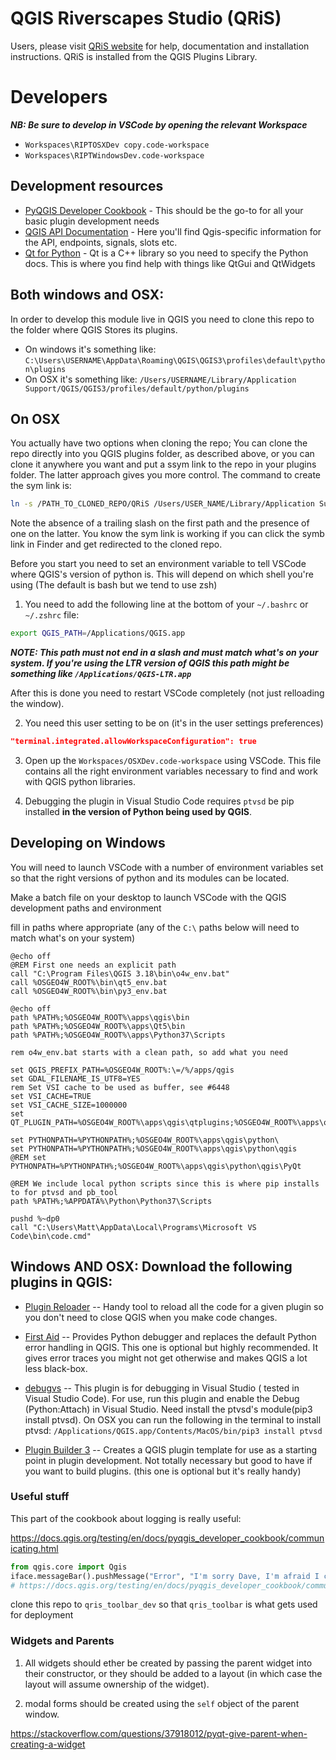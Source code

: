 # QGIS Riverscapes Studio (QRiS)

Users, please visit [QRiS website](https://qris.riverscapes.net) for help, documentation and installation instructions. QRiS is installed from the QGIS Plugins Library.  

# Developers
***NB: Be sure to develop in VSCode by opening the relevant Workspace***

* `Workspaces\RIPTOSXDev copy.code-workspace`
* `Workspaces\RIPTWindowsDev.code-workspace`

## Development resources

* [PyQGIS Developer Cookbook](https://docs.qgis.org/3.16/en/docs/pyqgis_developer_cookbook/index.html) - This should be the go-to for all your basic plugin development needs
* [QGIS API Documentation](https://qgis.org/api/) - Here you'll find Qgis-specific information for the API, endpoints, signals, slots etc.
* [Qt for Python](https://doc.qt.io/qtforpython-5/) - Qt is a C++ library so you need to specify the Python docs. This is where you find help with things like QtGui and QtWidgets

## Both windows and OSX:

In order to develop this module live in QGIS you need to clone this repo to the folder where QGIS Stores its plugins. 

* On windows it's something like: `C:\Users\USERNAME\AppData\Roaming\QGIS\QGIS3\profiles\default\python\plugins`
* On OSX it's something like: `/Users/USERNAME/Library/Application Support/QGIS/QGIS3/profiles/default/python/plugins`

## On OSX

You actually have two options when cloning the repo; You can clone the repo directly into you QGIS plugins folder, as described above, or you can clone it anywhere you want and put a ssym link to the repo in your plugins folder. The latter approach gives you more control. The command to create the sym link is:

```bash
ln -s /PATH_TO_CLONED_REPO/QRiS /Users/USER_NAME/Library/Application Support/QGIS/QGIS3/profiles/default/python/plugins/
```

Note the absence of a trailing slash on the first path and the presence of one on the latter. You know the sym link is working if you can click the symb link in Finder and get redirected to the cloned repo.

Before you start you need to set an environment variable to tell VSCode where QGIS's version of python is. This will depend on which shell you're using (The default is bash but we tend to use zsh)

1. You need to add the following line at the bottom of your `~/.bashrc` or `~/.zshrc` file:

```bash
export QGIS_PATH=/Applications/QGIS.app
```

***NOTE: This path must not end in a slash and must match what's on your system. If you're using the LTR version of QGIS this path might be something like `/Applications/QGIS-LTR.app`***

After this is done you need to restart VSCode completely (not just relloading the window).

2. You need this user setting to be on (it's in the user settings preferences)

```json
"terminal.integrated.allowWorkspaceConfiguration": true
```

3. Open up the `Workspaces/OSXDev.code-workspace` using VSCode. This file contains all the right environment variables necessary to find and work with QGIS python libraries.

4. Debugging the plugin in Visual Studio Code requires `ptvsd` be pip installed **in the version of Python being used by QGIS**.


## Developing on Windows

You will need to launch VSCode with a number of environment variables set so that the right versions of python and its modules can be located.

Make a batch file on your desktop to launch VSCode with the QGIS development paths and environment

fill in paths where appropriate (any of the `C:\` paths below will need to match what's on your system)

```batch
@echo off
@REM First one needs an explicit path
call "C:\Program Files\QGIS 3.18\bin\o4w_env.bat"
call %OSGEO4W_ROOT%\bin\qt5_env.bat
call %OSGEO4W_ROOT%\bin\py3_env.bat

@echo off
path %PATH%;%OSGEO4W_ROOT%\apps\qgis\bin
path %PATH%;%OSGEO4W_ROOT%\apps\Qt5\bin
path %PATH%;%OSGEO4W_ROOT%\apps\Python37\Scripts

rem o4w_env.bat starts with a clean path, so add what you need

set QGIS_PREFIX_PATH=%OSGEO4W_ROOT%:\=/%/apps/qgis
set GDAL_FILENAME_IS_UTF8=YES
rem Set VSI cache to be used as buffer, see #6448
set VSI_CACHE=TRUE
set VSI_CACHE_SIZE=1000000
set QT_PLUGIN_PATH=%OSGEO4W_ROOT%\apps\qgis\qtplugins;%OSGEO4W_ROOT%\apps\qt5\plugins

set PYTHONPATH=%PYTHONPATH%;%OSGEO4W_ROOT%\apps\qgis\python\
set PYTHONPATH=%PYTHONPATH%;%OSGEO4W_ROOT%\apps\qgis\python\qgis
@REM set PYTHONPATH=%PYTHONPATH%;%OSGEO4W_ROOT%\apps\qgis\python\qgis\PyQt

@REM We include local python scripts since this is where pip installs to for ptvsd and pb_tool
path %PATH%;%APPDATA%\Python\Python37\Scripts

pushd %~dp0
call "C:\Users\Matt\AppData\Local\Programs\Microsoft VS Code\bin\code.cmd"
```

## Windows AND OSX: Download the following plugins in QGIS:

* [Plugin Reloader](https://github.com/borysiasty/plugin_reloader) -- Handy tool to reload all the code for a given plugin so you don't need to close QGIS when you make code changes.
* [First Aid](https://github.com/wonder-sk/qgis-first-aid-plugin) -- Provides Python debugger and replaces the default Python error handling in QGIS. This one is optional but highly recommended. It gives error traces you might not get otherwise and makes QGIS a lot less black-box.
* [debugvs](https://github.com/lmotta/debug_vs_plugin/wiki) -- This plugin is for debugging in Visual Studio ( tested in Visual Studio Code).
For use, run this plugin and enable the Debug (Python:Attach) in Visual Studio. Need install the ptvsd's module(pip3 install ptvsd). On OSX you can run the following in the terminal to install ptvsd:
``` /Applications/QGIS.app/Contents/MacOS/bin/pip3 install ptvsd ```

* [Plugin Builder 3](http://g-sherman.github.io/Qgis-Plugin-Builder) -- Creates a QGIS plugin template for use as a starting point in plugin development. Not totally necessary but good to have if you want to build plugins. (this one is optional but it's really handy)



### Useful stuff

This part of the cookbook about logging is really useful:

https://docs.qgis.org/testing/en/docs/pyqgis_developer_cookbook/communicating.html

``` python
from qgis.core import Qgis
iface.messageBar().pushMessage("Error", "I'm sorry Dave, I'm afraid I can't do that", level=Qgis.Critical)
# https://docs.qgis.org/testing/en/docs/pyqgis_developer_cookbook/communicating.html
```

clone this repo to `qris_toolbar_dev` so that `qris_toolbar` is what gets used for deployment

### Widgets and Parents

1. All widgets should ether be created by passing the parent widget into their constructor, or they should be added to a layout (in which case the layout will assume ownership of the widget).

2. modal forms should be created using the `self` object of the parent window.

https://stackoverflow.com/questions/37918012/pyqt-give-parent-when-creating-a-widget
